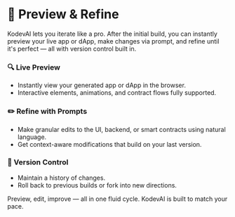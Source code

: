 # 🧪 Preview & Refine

KodevAI lets you iterate like a pro. After the initial build, you can instantly preview your live app or dApp, make changes via prompt, and refine until it's perfect — all with version control built in.

### 🔍 Live Preview

* Instantly view your generated app or dApp in the browser.
* Interactive elements, animations, and contract flows fully supported.

### ✏️ Refine with Prompts

* Make granular edits to the UI, backend, or smart contracts using natural language.
* Get context-aware modifications that build on your last version.

### 🔁 Version Control

* Maintain a history of changes.
* Roll back to previous builds or fork into new directions.

Preview, edit, improve — all in one fluid cycle. KodevAI is built to match your pace.

